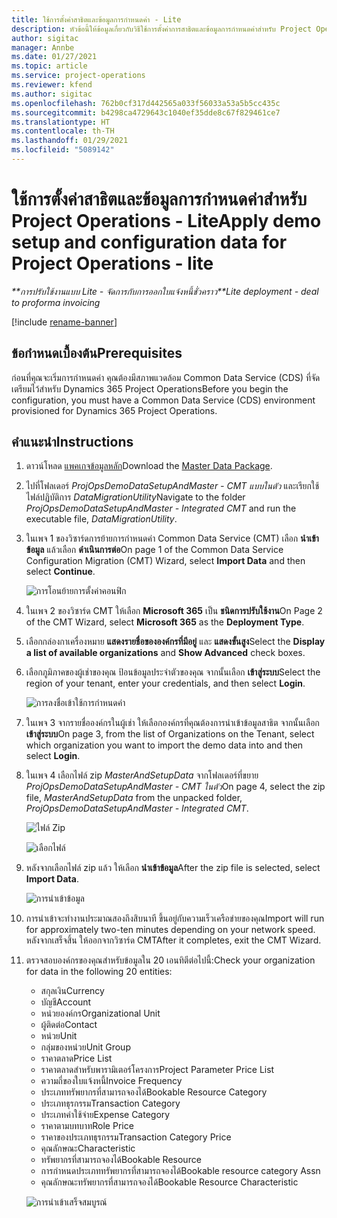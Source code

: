 ```yaml
---
title: ใช้การตั้งค่าสาธิตและข้อมูลการกำหนดค่า - Lite
description: หัวข้อนี้ให้ข้อมูลเกี่ยวกับวิธีใช้การตั้งค่าการสาธิตและข้อมูลการกำหนดค่าสำหรับ Project Operations
author: sigitac
manager: Annbe
ms.date: 01/27/2021
ms.topic: article
ms.service: project-operations
ms.reviewer: kfend
ms.author: sigitac
ms.openlocfilehash: 762b0cf317d442565a033f56033a53a5b5cc435c
ms.sourcegitcommit: b4298ca4729643c1040ef35dde8c67f829461ce7
ms.translationtype: HT
ms.contentlocale: th-TH
ms.lasthandoff: 01/29/2021
ms.locfileid: "5089142"
---
```

# <a name="apply-demo-setup-and-configuration-data-for-project-operations---lite"></a><span data-ttu-id="5823a-103">ใช้การตั้งค่าสาธิตและข้อมูลการกำหนดค่าสำหรับ Project Operations - Lite</span><span class="sxs-lookup"><span data-stu-id="5823a-103">Apply demo setup and configuration data for Project Operations - lite</span></span> 

<span data-ttu-id="5823a-104">_\*\*การปรับใช้งานแบบ Lite - จัดการกับการออกใบแจ้งหนี้ชั่วคราว_</span><span class="sxs-lookup"><span data-stu-id="5823a-104">_\*\*Lite deployment - deal to proforma invoicing_</span></span>

[!include [rename-banner](~/includes/cc-data-platform-banner.md)]

## <a name="prerequisites"></a><span data-ttu-id="5823a-105">ข้อกำหนดเบื้องต้น</span><span class="sxs-lookup"><span data-stu-id="5823a-105">Prerequisites</span></span>

<span data-ttu-id="5823a-106">ก่อนที่คุณจะเริ่มการกำหนดค่า คุณต้องมีสภาพแวดล้อม Common Data Service (CDS) ที่จัดเตรียมไว้สำหรับ Dynamics 365 Project Operations</span><span class="sxs-lookup"><span data-stu-id="5823a-106">Before you begin the configuration, you must have a Common Data Service (CDS) environment provisioned for Dynamics 365 Project Operations.</span></span>


## <a name="instructions"></a><span data-ttu-id="5823a-107">คำแนะนำ</span><span class="sxs-lookup"><span data-stu-id="5823a-107">Instructions</span></span>

1. <span data-ttu-id="5823a-108">ดาวน์โหลด [แพคเกจข้อมูลหลัก](https://download.microsoft.com/download/3/4/1/341bf279-a64f-4baa-af31-ce624859b518/ProjOpsSampleSetupData%20-%20CE%20only%20CMT.zip)</span><span class="sxs-lookup"><span data-stu-id="5823a-108">Download the [Master Data Package](https://download.microsoft.com/download/3/4/1/341bf279-a64f-4baa-af31-ce624859b518/ProjOpsSampleSetupData%20-%20CE%20only%20CMT.zip).</span></span> 
2. <span data-ttu-id="5823a-109">ไปที่โฟลเดอร์ *ProjOpsDemoDataSetupAndMaster - CMT แบบในตัว* และเรียกใช้ไฟล์ปฏิบัติการ *DataMigrationUtility*</span><span class="sxs-lookup"><span data-stu-id="5823a-109">Navigate to the folder *ProjOpsDemoDataSetupAndMaster - Integrated CMT* and run the executable file, *DataMigrationUtility*.</span></span>
3. <span data-ttu-id="5823a-110">ในเพจ 1 ของวิซาร์ดการย้ายการกำหนดค่า Common Data Service (CMT) เลือก **นำเข้าข้อมูล** แล้วเลือก **ดำเนินการต่อ**</span><span class="sxs-lookup"><span data-stu-id="5823a-110">On page 1 of the Common Data Service Configuration Migration (CMT) Wizard, select **Import Data** and then select **Continue**.</span></span>

    ![การโอนย้ายการตั้งค่าคอนฟิก](./media/1ConfigurationMigration.png)

4. <span data-ttu-id="5823a-112">ในเพจ 2 ของวิซาร์ด CMT ให้เลือก **Microsoft 365** เป็น **ชนิดการปรับใช้งาน**</span><span class="sxs-lookup"><span data-stu-id="5823a-112">On Page 2 of the CMT Wizard, select **Microsoft 365** as the **Deployment Type**.</span></span>
5. <span data-ttu-id="5823a-113">เลือกกล่องกาเครื่องหมาย **แสดงรายชื่อขององค์กรที่มีอยู่** และ **แสดงขั้นสูง**</span><span class="sxs-lookup"><span data-stu-id="5823a-113">Select the **Display a list of available organizations** and **Show Advanced** check boxes.</span></span>
6. <span data-ttu-id="5823a-114">เลือกภูมิภาคของผู้เช่าของคุณ ป้อนข้อมูลประจำตัวของคุณ จากนั้นเลือก **เข้าสู่ระบบ**</span><span class="sxs-lookup"><span data-stu-id="5823a-114">Select the region of your tenant, enter your credentials, and then select **Login**.</span></span>

   ![การลงชื่อเข้าใช้การกำหนดค่า](./media/2ConfigurationSignin.png)

7. <span data-ttu-id="5823a-116">ในเพจ 3 จากรายชื่อองค์กรในผู้เช่า ให้เลือกองค์กรที่คุณต้องการนำเข้าข้อมูลสาธิต จากนั้นเลือก **เข้าสู่ระบบ**</span><span class="sxs-lookup"><span data-stu-id="5823a-116">On page 3, from the list of Organizations on the Tenant, select which organization you want to import the demo data into and then select **Login**.</span></span>
8. <span data-ttu-id="5823a-117">ในเพจ 4 เลือกไฟล์ zip *MasterAndSetupData* จากโฟลเดอร์ที่ขยาย *ProjOpsDemoDataSetupAndMaster - CMT ในตัว*</span><span class="sxs-lookup"><span data-stu-id="5823a-117">On page 4, select the zip file, *MasterAndSetupData* from the unpacked folder, *ProjOpsDemoDataSetupAndMaster - Integrated CMT*.</span></span>

   ![ไฟล์ Zip](./media/3ZipFile.png)

   ![เลือกไฟล์](./media/4SelectAFile.png)

9. <span data-ttu-id="5823a-120">หลังจากเลือกไฟล์ zip แล้ว ให้เลือก **นำเข้าข้อมูล**</span><span class="sxs-lookup"><span data-stu-id="5823a-120">After the zip file is selected, select **Import Data**.</span></span>

   ![การนำเข้าข้อมูล](./media/5ImportData.png)

10. <span data-ttu-id="5823a-122">การนำเข้าจะทำงานประมาณสองถึงสิบนาที ขึ้นอยู่กับความเร็วเครือข่ายของคุณ</span><span class="sxs-lookup"><span data-stu-id="5823a-122">Import will run for approximately two-ten minutes depending on your network speed.</span></span> <span data-ttu-id="5823a-123">หลังจากเสร็จสิ้น ให้ออกจากวิซาร์ด CMT</span><span class="sxs-lookup"><span data-stu-id="5823a-123">After it completes, exit the CMT Wizard.</span></span> 
11. <span data-ttu-id="5823a-124">ตรวจสอบองค์กรของคุณสำหรับข้อมูลใน 20 เอนทิตีต่อไปนี้:</span><span class="sxs-lookup"><span data-stu-id="5823a-124">Check your organization for data in the following 20 entities:</span></span>

    -   <span data-ttu-id="5823a-125">สกุลเงิน</span><span class="sxs-lookup"><span data-stu-id="5823a-125">Currency</span></span>
    -   <span data-ttu-id="5823a-126">บัญชี</span><span class="sxs-lookup"><span data-stu-id="5823a-126">Account</span></span>
    -   <span data-ttu-id="5823a-127">หน่วยองค์กร</span><span class="sxs-lookup"><span data-stu-id="5823a-127">Organizational Unit</span></span>
    -   <span data-ttu-id="5823a-128">ผู้ติดต่อ</span><span class="sxs-lookup"><span data-stu-id="5823a-128">Contact</span></span>
    -   <span data-ttu-id="5823a-129">หน่วย</span><span class="sxs-lookup"><span data-stu-id="5823a-129">Unit</span></span>
    -   <span data-ttu-id="5823a-130">กลุ่มของหน่วย</span><span class="sxs-lookup"><span data-stu-id="5823a-130">Unit Group</span></span>
    -   <span data-ttu-id="5823a-131">ราคาตลาด</span><span class="sxs-lookup"><span data-stu-id="5823a-131">Price List</span></span>
    -   <span data-ttu-id="5823a-132">ราคาตลาดสำหรับพารามิเตอร์โครงการ</span><span class="sxs-lookup"><span data-stu-id="5823a-132">Project Parameter Price List</span></span> 
    -   <span data-ttu-id="5823a-133">ความถี่ของใบแจ้งหนี้</span><span class="sxs-lookup"><span data-stu-id="5823a-133">Invoice Frequency</span></span>
    -   <span data-ttu-id="5823a-134">ประเภททรัพยากรที่สามารถจองได้</span><span class="sxs-lookup"><span data-stu-id="5823a-134">Bookable Resource Category</span></span>
    -   <span data-ttu-id="5823a-135">ประเภทธุรกรรม</span><span class="sxs-lookup"><span data-stu-id="5823a-135">Transaction Category</span></span>
    -   <span data-ttu-id="5823a-136">ประเภทค่าใช้จ่าย</span><span class="sxs-lookup"><span data-stu-id="5823a-136">Expense Category</span></span>
    -   <span data-ttu-id="5823a-137">ราคาตามบทบาท</span><span class="sxs-lookup"><span data-stu-id="5823a-137">Role Price</span></span>
    -   <span data-ttu-id="5823a-138">ราคาของประเภทธุรกรรม</span><span class="sxs-lookup"><span data-stu-id="5823a-138">Transaction Category Price</span></span>
    -   <span data-ttu-id="5823a-139">คุณลักษณะ</span><span class="sxs-lookup"><span data-stu-id="5823a-139">Characteristic</span></span>
    -   <span data-ttu-id="5823a-140">ทรัพยากรที่สามารถจองได้</span><span class="sxs-lookup"><span data-stu-id="5823a-140">Bookable Resource</span></span>
    -   <span data-ttu-id="5823a-141">การกำหนดประเภททรัพยากรที่สามารถจองได้</span><span class="sxs-lookup"><span data-stu-id="5823a-141">Bookable resource category Assn</span></span>
    -   <span data-ttu-id="5823a-142">คุณลักษณะทรัพยากรที่สามารถจองได้</span><span class="sxs-lookup"><span data-stu-id="5823a-142">Bookable Resource Characteristic</span></span>

    ![การนำเข้าเสร็จสมบูรณ์](./media/6CompleteImport.png)
